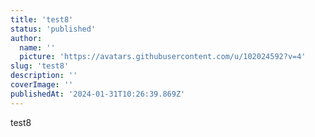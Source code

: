 ```yaml
---
title: 'test8'
status: 'published'
author:
  name: ''
  picture: 'https://avatars.githubusercontent.com/u/102024592?v=4'
slug: 'test8'
description: ''
coverImage: ''
publishedAt: '2024-01-31T10:26:39.869Z'
---
```


test8